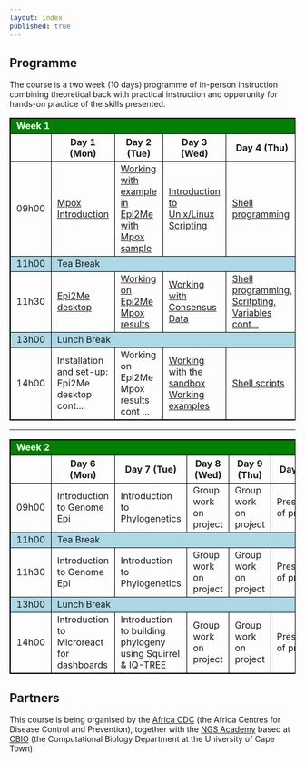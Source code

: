 ```yaml
---
layout: index
published: true
---
```

## Programme

The course is a two week (10 days) programme of in-person instruction combining theoretical back with practical instruction and opporunity for hands-on practice of the skills presented.

<!-- LEAVE THIS TABLE ALONE - the rest of the page continues where it says BELOWTHETABLE -->

<style>
    td, th, table { border: 1px solid black; }
    td, th {padding-left: 10px; padding-right: 10px; }
    th { font-weight: bold }
    .break { background: lightblue; }
    .weekheader { background: green; color: white }
</style>
<div class="table-responsive-sm">
<table>
  <tr class="weekheader">
    <td colspan="6">
      <strong>Week 1</strong>
    </td>
  </tr>
  <tr style="border: 1px solid black;">
    <td></td>
    <th>Day 1 (Mon)</th>
    <th>Day 2 (Tue)</th>
    <th>Day 3 (Wed)</th>
    <th>Day 4 (Thu)</th>
    <th>Day 5 (Fri)</th>
  </tr>
  <tr>
    <td>09h00</td>
    <td><a href="https://www.youtube.com/watch?v=aWQ4-Bj-CZE&list=PL0uR29Znf38wK7RyxTiG5_q6o3b8U5_iK&index=19" target="_blank">Mpox Introduction</a> </td>
    <td><a href="https://www.youtube.com/watch?v=nBxXvkRDaW0&list=PL0uR29Znf38wK7RyxTiG5_q6o3b8U5_iK&index=17" target="_blank">Working with example in Epi2Me with Mpox sample</a> 
 </td>
    <td><a href="https://www.youtube.com/watch?v=Fu91OjqVVY8&list=PL0uR29Znf38wK7RyxTiG5_q6o3b8U5_iK&index=14" target="_blank">Introduction to Unix/Linux Scripting</a></td>
    <td><a href="https://www.youtube.com/watch?v=quR9BDARcYo&list=PL0uR29Znf38wK7RyxTiG5_q6o3b8U5_iK&index=11" target="_blank">Shell programming</a></td>
    <td><a href="https://www.youtube.com/watch?v=ZMK2X1OGWQc&list=PL0uR29Znf38wK7RyxTiG5_q6o3b8U5_iK&index=8" target="_blank">Shell programming using fastqc files</a></td>
  </tr>
  <tr class="break">
    <td>11h00</td>
    <td colspan="5">Tea Break</td>
  </tr>
  <tr>
    <td>11h30</td>
    <td><a href="https://www.youtube.com/watch?v=B62er-d4Fks&list=PL0uR29Znf38wK7RyxTiG5_q6o3b8U5_iK&index=18" target="_blank">Epi2Me desktop</a>   </td>
    <td><a href="https://www.youtube.com/watch?v=XQDSwIzbtZs&list=PL0uR29Znf38wK7RyxTiG5_q6o3b8U5_iK&index=16" target="_blank">Working on Epi2Me Mpox results</a>  </td>
    <td><a href="https://www.youtube.com/watch?v=x762Itu6KaU&list=PL0uR29Znf38wK7RyxTiG5_q6o3b8U5_iK&index=15" target="_blank">Working with Consensus Data</a></td>
    <td><a href="https://www.youtube.com/watch?v=cT3aOAyihN0&list=PL0uR29Znf38wK7RyxTiG5_q6o3b8U5_iK&index=9" target="_blank">Shell programming, Scritpting, Variables cont...</a></td>
    <td><a href="https://www.youtube.com/watch?v=B0c2G-ALfyU&list=PL0uR29Znf38wK7RyxTiG5_q6o3b8U5_iK&index=7" target="_blank">Shell programming using fastqc files cont...</a></td>
  </tr>
  <tr class="break">
    <td>13h00</td>
    <td colspan="5">Lunch Break</td>
  </tr>
  <tr>
    <td>14h00</td>
    <td>Installation and set-up: Epi2Me desktop cont... </td>
    <td>Working on Epi2Me Mpox results cont ...</td>
    <td><a href="https://www.youtube.com/watch?v=XgTmY_NfKGE&list=PL0uR29Znf38wK7RyxTiG5_q6o3b8U5_iK&index=13" target="_blank">Working with the sandbox</a> <br>
    <a href="https://www.youtube.com/watch?v=K2xL1Se3RHQ&list=PL0uR29Znf38wK7RyxTiG5_q6o3b8U5_iK&index=12" target="_blank">Working examples</a>
    </td>
    <td> <a href="https://www.youtube.com/watch?v=czgJ-f6OiQQ&list=PL0uR29Znf38wK7RyxTiG5_q6o3b8U5_iK&index=10" target="_blank">Shell scripts</a></td>
    <td><a href="https://www.youtube.com/watch?v=kYTR0Hdy1HA&list=PL0uR29Znf38wK7RyxTiG5_q6o3b8U5_iK&index=6" target="_blank">Nextflow</a></td>
  </tr>
</table>

<hr>

<table>
  <tr class="weekheader">
    <td colspan="6"><strong>Week 2</strong></td>
  </tr>
  <tr>
    <td></td>
    <th>Day 6 (Mon)</th>
    <th>Day 7 (Tue)</th>
    <th>Day 8 (Wed)</th>
    <th>Day 9 (Thu)</th>
    <th>Day 10 (Fri)</th>
  </tr>
  <tr>
    <td>09h00</td>
    <td>Introduction to Genome Epi</td>
    <td>Introduction to Phylogenetics</td>
    <td>Group work on project</td>
    <td>Group work on project</td>
    <td>Presentations of projects</td>
  </tr>
  <tr class="break">
    <td>11h00</td>
    <td colspan="5">Tea Break</td>
  </tr>
  <tr>
    <td>11h30</td>
    <td>Introduction to Genome Epi</td>
    <td>Introduction to Phylogenetics</td>
    <td>Group work on project</td>
    <td>Group work on project</td>
    <td>Presentations of projects</td>
  </tr>
  <tr class="break">
    <td>13h00</td>
    <td colspan="5">Lunch Break</td>
  </tr>
  <tr>
    <td>14h00</td>
    <td>Introduction to Microreact for dashboards</td>
    <td>Introduction to building phylogeny using Squirrel & IQ-TREE</td>
    <td>Group work on project</td>
    <td>Group work on project</td>
    <td>Presentations of projects</td>
  </tr>
</table>

</div>



<!-- BELOWTHETABLE -->

## Partners

This course is being organised by the [Africa CDC](https://africacdc.org) (the Africa Centres for Disease Control and Prevention), together with the [NGS Academy](https://uct-cbio.github.io/ngs-academy/) based at [CBIO](https://health.uct.ac.za/computational-biology/) (the Computational Biology Department at the University of Cape Town).

<p style="display: flex; justify-content: center; align-items: center;">
  <!-- <img src="img/africacdc_logo.png" width="48%" align="top">
  <img src="img/uct-logo.svg" width="48%" align="top"> -->
</p>
